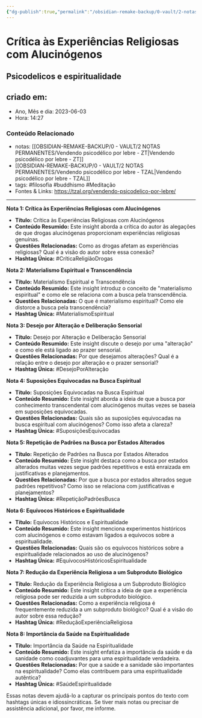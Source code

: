 ```yaml
---
{"dg-publish":true,"permalink":"/obsidian-remake-backup/0-vault/2-notas-permanentes/critica-as-experiencias-religiosas-com-alucinogenos/","tags":["permanente","filosofia","buddhismo","Meditação","CríticaReligiãoDrogas","MaterialismoEspiritual","DesejoPorAlteração","SuposiçõesEquivocadas","RepetiçãoPadrõesBusca","EquívocosHistóricosEspiritualidade","ReduçãoExperiênciaReligiosa","SaúdeEspiritualidade"],"dgHomeLink":true,"dgShowLocalGraph":true,"dgShowFileTree":true,"dgEnableSearch":true,"noteIcon":""}
---
```


# Crítica às Experiências Religiosas com Alucinógenos

## Psicodelicos e espiritualidade

## criado em: 
-  Ano, Mês e dia: 2023-06-03
- Hora: 14:27

### Conteúdo Relacionado
- notas: [[OBSIDIAN-REMAKE-BACKUP/0 - VAULT/2 NOTAS PERMANENTES/Vendendo psicodélico por lebre - ZT\|Vendendo psicodélico por lebre - ZT]]
- [[OBSIDIAN-REMAKE-BACKUP/0 - VAULT/2 NOTAS PERMANENTES/Vendendo psicodélico por lebre - TZAL\|Vendendo psicodélico por lebre - TZAL]]
- tags: #filosofia #buddhismo #Meditação
- Fontes & Links:  https://tzal.org/vendendo-psicodelico-por-lebre/
---

**Nota 1: Crítica às Experiências Religiosas com Alucinógenos**

- **Título:** Crítica às Experiências Religiosas com Alucinógenos
- **Conteúdo Resumido:** Este insight aborda a crítica do autor às alegações de que drogas alucinógenas proporcionam experiências religiosas genuínas.
- **Questões Relacionadas:** Como as drogas afetam as experiências religiosas? Qual é a visão do autor sobre essa conexão?
- **Hashtag Única:** #CríticaReligiãoDrogas

**Nota 2: Materialismo Espiritual e Transcendência**

- **Título:** Materialismo Espiritual e Transcendência
- **Conteúdo Resumido:** Este insight introduz o conceito de "materialismo espiritual" e como ele se relaciona com a busca pela transcendência.
- **Questões Relacionadas:** O que é materialismo espiritual? Como ele distorce a busca pela transcendência?
- **Hashtag Única:** #MaterialismoEspiritual

**Nota 3: Desejo por Alteração e Deliberação Sensorial**

- **Título:** Desejo por Alteração e Deliberação Sensorial
- **Conteúdo Resumido:** Este insight discute o desejo por uma "alteração" e como ele está ligado ao prazer sensorial.
- **Questões Relacionadas:** Por que desejamos alterações? Qual é a relação entre o desejo por alteração e o prazer sensorial?
- **Hashtag Única:** #DesejoPorAlteração

**Nota 4: Suposições Equivocadas na Busca Espiritual**

- **Título:** Suposições Equivocadas na Busca Espiritual
- **Conteúdo Resumido:** Este insight aborda a ideia de que a busca por conhecimento transcendental com alucinógenos muitas vezes se baseia em suposições equivocadas.
- **Questões Relacionadas:** Quais são as suposições equivocadas na busca espiritual com alucinógenos? Como isso afeta a clareza?
- **Hashtag Única:** #SuposiçõesEquivocadas

**Nota 5: Repetição de Padrões na Busca por Estados Alterados**

- **Título:** Repetição de Padrões na Busca por Estados Alterados
- **Conteúdo Resumido:** Este insight destaca como a busca por estados alterados muitas vezes segue padrões repetitivos e está enraizada em justificativas e planejamentos.
- **Questões Relacionadas:** Por que a busca por estados alterados segue padrões repetitivos? Como isso se relaciona com justificativas e planejamentos?
- **Hashtag Única:** #RepetiçãoPadrõesBusca

**Nota 6: Equívocos Históricos e Espiritualidade**

- **Título:** Equívocos Históricos e Espiritualidade
- **Conteúdo Resumido:** Este insight menciona experimentos históricos com alucinógenos e como estavam ligados a equívocos sobre a espiritualidade.
- **Questões Relacionadas:** Quais são os equívocos históricos sobre a espiritualidade relacionados ao uso de alucinógenos?
- **Hashtag Única:** #EquívocosHistóricosEspiritualidade

**Nota 7: Redução da Experiência Religiosa a um Subproduto Biológico**

- **Título:** Redução da Experiência Religiosa a um Subproduto Biológico
- **Conteúdo Resumido:** Este insight critica a ideia de que a experiência religiosa pode ser reduzida a um subproduto biológico.
- **Questões Relacionadas:** Como a experiência religiosa é frequentemente reduzida a um subproduto biológico? Qual é a visão do autor sobre essa redução?
- **Hashtag Única:** #ReduçãoExperiênciaReligiosa

**Nota 8: Importância da Saúde na Espiritualidade**

- **Título:** Importância da Saúde na Espiritualidade
- **Conteúdo Resumido:** Este insight enfatiza a importância da saúde e da sanidade como coadjuvantes para uma espiritualidade verdadeira.
- **Questões Relacionadas:** Por que a saúde e a sanidade são importantes na espiritualidade? Como elas contribuem para uma espiritualidade autêntica?
- **Hashtag Única:** #SaúdeEspiritualidade

Essas notas devem ajudá-lo a capturar os principais pontos do texto com hashtags únicas e idiossincráticas. Se tiver mais notas ou precisar de assistência adicional, por favor, me informe.